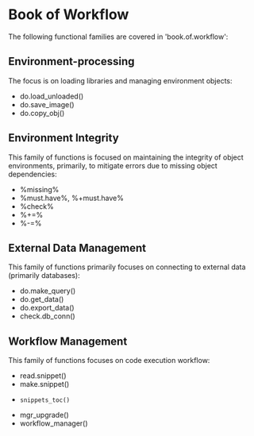 # Book of Workflow

The following functional families are covered in 'book.of.workflow':

## Environment-processing

The focus is on loading libraries and managing environment objects:

-   do.load_unloaded()
-   do.save_image()
-   do.copy_obj()

## Environment Integrity

This family of functions is focused on maintaining the integrity of object environments, primarily, to mitigate errors due to missing object dependencies:

-   %missing%
-   %must.have%, %+must.have%
-   %check%
-   %+=%
-   %-=%

## External Data Management

This family of functions primarily focuses on connecting to external data (primarily databases):

-   do.make_query()
-   do.get_data()
-   do.export_data()
-   check.db_conn()

## Workflow Management

This family of functions focuses on code execution workflow:

-   read.snippet()
-   make.snippet()
-	  snippets_toc()
-   mgr_upgrade()
-   workflow_manager()

